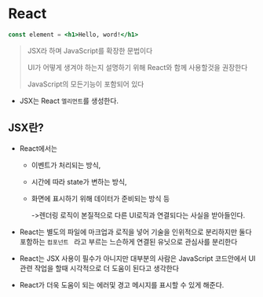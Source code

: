 # React 

```jsx
const element = <h1>Hello, word!</h1>
```

> JSX라 하며 JavaScript를 확장한 문법이다
>
> UI가 어떻게 생겨야 하는지 설명하기 위해 React와 함께 사용할것을 권장한다
>
> JavaScript의 모든기능이 포함되어 있다

- JSX는 React `엘리먼트`를 생성한다. 



## JSX란?

- React에서는 

  - 이벤트가 처리되는 방식,	

  -  시간에 따라 state가 변하는 방식, 

  - 화면에 표시하기 위해 데이터가 준비되는 방식 등 

    ->렌더링 로직이 본질적으로 다른 UI로직과 연결되다는 사실을 받아들인다.

- React는 별도의 파일에 마크업과 로직을 넣어 기술을 인위적으로 분리하지만 둘다 
  포함하는 `컴포넌트 ` 라고 부르는 느슨하게 연결된 유닛으로 관심사를 분리한다 

- React는 JSX 사용이 필수가 아니지만 대부분의 사람은 JavaScript 코드안에서 UI관련 작업을
  할때 시각적으로 더 도움이 된다고 생각한다

- React가 더욱 도움이 되는 에러및 경고 메시지를 표시할 수 있게 해준다.





